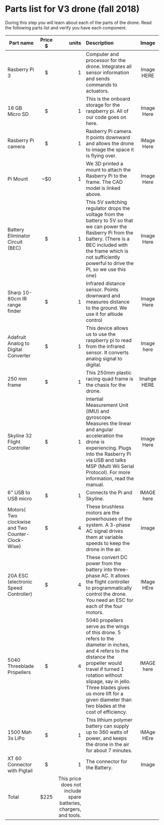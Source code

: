 # Parts list for V3 drone (fall 2018)
During this step you will learn about each of the parts of the drone. Read the following parts list and verify you have each component.

| Part name      | Price $       | units | Description | Image|
| ------------- |:-------------:| -----:|:--------------|:--------:|
| Rasberry Pi 3     | $ | 1 |Computer and processor for the drone. Integrates all sensor information and sends commands to actuators.| Image HERE	
| 16 GB Micro SD      |   $    |   1 |This is the onboard storage for the raspberry pi. All of our code goes on here.| Image Here| 
| Rasberry Pi camera | $      |    1 |Rasberry Pi camera. It points downward and allows the drone to image the space it is flying over.| IMage Here
|Pi Mount| ~$0|1|We 3D printed a mount to attach the Rasberry Pi to the frame. The CAD model is linked above.	| Image Here|
|Battery Eliminator Circuit (BEC)| $| 1| This 5V switching regulator drops the voltage from the battery to 5V so that we can power the Rasberry Pi from the battery. (There is a BEC included with the frame which is not sufficiently powerful to drive the PI, so we use this one)|Image Here|
|Sharp 10-80cm IR range finder| $ | 1 | Infrared distance sensor. Points downward and measures distance to the ground. We use it for altiude control|Image Here|
|Adafruit Analog to Digital Converter | $ | 1 | This device allows us to use the raspberry pi to read from the infrared sensor. It converts analog signal to digital.| Image here |
|250 mm frame| $ | 1 | This 250mm plastic racing quad frame is the chasis for the drone.| Imahge HERE|
|Skyline 32 Flight Controller| $ | 1 | Intertial Measurement Unit (IMU) and gyroscope. Measures the linear and angular acceleration the drone is experiencing. Plugs into the Rasberry Pi via USB and talks MSP (Multi Wii Serial Protocol). For more information, read the manual.| Image Here|
|6" USB to USB micro| $ | 1| Connects the Pi and Skyline.| IMAGE here|
|Motors( Two clockwise and Two Counter-Clock-Wise)|$ | 4| These brushless motors are the powerhouses of the system. A 3-phase AC signal drives them at variable speeds to keep the drone in the air. | Image|
|20A ESC (electronic Speed Controller)| $| 4| These convert DC power from the battery into three-phase AC. It allows the flight controller to programmatically control the drone. You need an ESC for each of the four motors.	| IMage HEre| 
|5040 Threeblade Propellers| $ | 4 |5040 propellers serve as the wings of this drone. 5 refers to the diameter in inches, and 4 refers to the distance the propeller would travel if turned 1 rotation without slipage, say in jello. Three blades gives us more lift for a given diameter than two blades at the cost of efficiency.| IMAGE here|
|1500 Mah 3s LiPo| $ | 1|  This lithium polymer battery can supply up to 360 watts of power, and keeps the drone in the air for about 7 minutes.| IMAge HEre|
|XT 60 Connector with Pigtail| $ | 1 | The connector for the Battery.| Image|
| Total| $225| This price does not include spare batteries, chargers, and tools.


